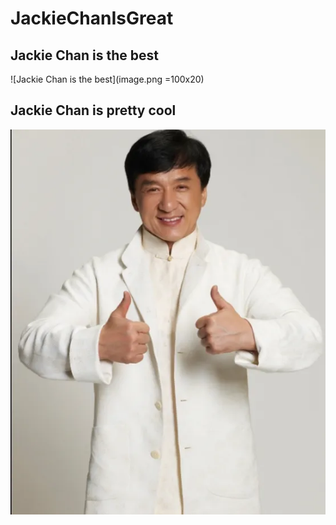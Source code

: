 # JackieChanIsGreat

## Jackie Chan is the best 
![Jackie Chan is the best](image.png =100x20)

## Jackie Chan is pretty cool
![Jackie Chan is pretty cool](image-2.png)
